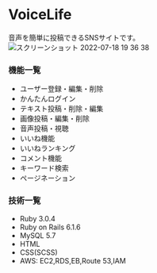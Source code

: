 # VoiceLife

音声を簡単に投稿できるSNSサイトです。
<img width="３００" alt="スクリーンショット 2022-07-18 19 36 38" src="https://user-images.githubusercontent.com/97382295/179966494-aaec1ab8-67f8-48b7-be25-f4fb93698df1.png">

### 機能一覧
- ユーザー登録・編集・削除
- かんたんログイン
- テキスト投稿・削除・編集
- 画像投稿・編集・削除
- 音声投稿・視聴
- いいね機能
- いいねランキング
- コメント機能
- キーワード検索
- ページネーション

### 技術一覧
- Ruby 3.0.4
- Ruby on Rails 6.1.6
- MySQL 5.7
- HTML
- CSS(SCSS)
- AWS: EC2,RDS,EB,Route 53,IAM
